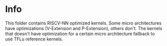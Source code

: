 # Info

This folder contains RISCV-NN optimized kernels.
Some micro architectures have optimizations (V-Extension and P-Extension),
others don't. The kernels that doesn't have optimization for a certain micro
architecture fallback to use TFLu reference kernels.



